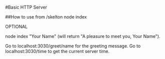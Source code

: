 #Basic HTTP Server

##How to use
from /skelton
node index

OPTIONAL

node index "Your Name" (will return "A pleasure to meet you, Your Name").

Go to localhost:3030/greet/name for the greeting message.
Go to localhost:3030/time to get the current server time.
